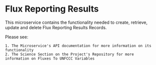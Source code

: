# Flux Reporting Results

This microservice contains the functionality needed to create, retrieve, update and delete Flux Reporting Results Records.

Please see:

    1. The Microservice's API documentation for more information on its functionality
    2. The Science Section on the Project's Repository for more information on Fluxes To UNFCCC Variables



